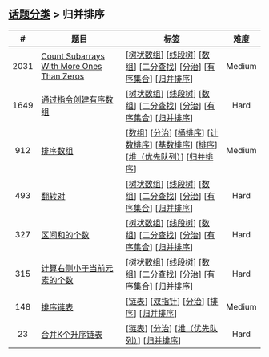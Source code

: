 <!--|This file generated by command(leetcode tag); DO NOT EDIT.            |-->
<!--+----------------------------------------------------------------------+-->
<!--|@author    openset <openset.wang@gmail.com>                           |-->
<!--|@link      https://github.com/openset                                 |-->
<!--|@home      https://github.com/openset/leetcode                        |-->
<!--+----------------------------------------------------------------------+-->

## [话题分类](../README.md) > 归并排序

| # | 题目 | 标签 | 难度 |
| :-: | - | - | :-: |
| 2031 | [Count Subarrays With More Ones Than Zeros](../../problems/count-subarrays-with-more-ones-than-zeros) | [[树状数组](../binary-indexed-tree/README.md)] [[线段树](../segment-tree/README.md)] [[数组](../array/README.md)] [[二分查找](../binary-search/README.md)] [[分治](../divide-and-conquer/README.md)] [[有序集合](../ordered-set/README.md)] [[归并排序](../merge-sort/README.md)]  | Medium |
| 1649 | [通过指令创建有序数组](../../problems/create-sorted-array-through-instructions) | [[树状数组](../binary-indexed-tree/README.md)] [[线段树](../segment-tree/README.md)] [[数组](../array/README.md)] [[二分查找](../binary-search/README.md)] [[分治](../divide-and-conquer/README.md)] [[有序集合](../ordered-set/README.md)] [[归并排序](../merge-sort/README.md)]  | Hard |
| 912 | [排序数组](../../problems/sort-an-array) | [[数组](../array/README.md)] [[分治](../divide-and-conquer/README.md)] [[桶排序](../bucket-sort/README.md)] [[计数排序](../counting-sort/README.md)] [[基数排序](../radix-sort/README.md)] [[排序](../sorting/README.md)] [[堆（优先队列）](../heap-priority-queue/README.md)] [[归并排序](../merge-sort/README.md)]  | Medium |
| 493 | [翻转对](../../problems/reverse-pairs) | [[树状数组](../binary-indexed-tree/README.md)] [[线段树](../segment-tree/README.md)] [[数组](../array/README.md)] [[二分查找](../binary-search/README.md)] [[分治](../divide-and-conquer/README.md)] [[有序集合](../ordered-set/README.md)] [[归并排序](../merge-sort/README.md)]  | Hard |
| 327 | [区间和的个数](../../problems/count-of-range-sum) | [[树状数组](../binary-indexed-tree/README.md)] [[线段树](../segment-tree/README.md)] [[数组](../array/README.md)] [[二分查找](../binary-search/README.md)] [[分治](../divide-and-conquer/README.md)] [[有序集合](../ordered-set/README.md)] [[归并排序](../merge-sort/README.md)]  | Hard |
| 315 | [计算右侧小于当前元素的个数](../../problems/count-of-smaller-numbers-after-self) | [[树状数组](../binary-indexed-tree/README.md)] [[线段树](../segment-tree/README.md)] [[数组](../array/README.md)] [[二分查找](../binary-search/README.md)] [[分治](../divide-and-conquer/README.md)] [[有序集合](../ordered-set/README.md)] [[归并排序](../merge-sort/README.md)]  | Hard |
| 148 | [排序链表](../../problems/sort-list) | [[链表](../linked-list/README.md)] [[双指针](../two-pointers/README.md)] [[分治](../divide-and-conquer/README.md)] [[排序](../sorting/README.md)] [[归并排序](../merge-sort/README.md)]  | Medium |
| 23 | [合并K个升序链表](../../problems/merge-k-sorted-lists) | [[链表](../linked-list/README.md)] [[分治](../divide-and-conquer/README.md)] [[堆（优先队列）](../heap-priority-queue/README.md)] [[归并排序](../merge-sort/README.md)]  | Hard |
